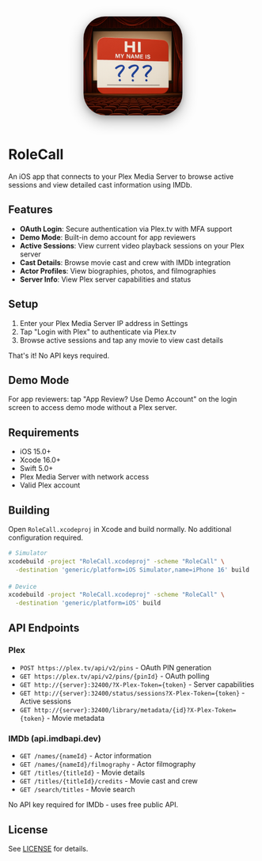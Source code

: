 <div align="center">
  <img src="RoleCall/Assets.xcassets/AppIcon.appiconset/1024.png" alt="RoleCall" width="200" style="border-radius: 22%; box-shadow: 0 10px 30px rgba(0, 0, 0, 0.3), 0 4px 12px rgba(0, 0, 0, 0.2); margin: 20px 0;"/>
</div>

# RoleCall

An iOS app that connects to your Plex Media Server to browse active sessions and view detailed cast information using IMDb.

## Features

- **OAuth Login**: Secure authentication via Plex.tv with MFA support
- **Demo Mode**: Built-in demo account for app reviewers
- **Active Sessions**: View current video playback sessions on your Plex server
- **Cast Details**: Browse movie cast and crew with IMDb integration
- **Actor Profiles**: View biographies, photos, and filmographies
- **Server Info**: View Plex server capabilities and status

## Setup

1. Enter your Plex Media Server IP address in Settings
2. Tap "Login with Plex" to authenticate via Plex.tv
3. Browse active sessions and tap any movie to view cast details

That's it! No API keys required.

## Demo Mode

For app reviewers: tap "App Review? Use Demo Account" on the login screen to access demo mode without a Plex server.

## Requirements

- iOS 15.0+
- Xcode 16.0+
- Swift 5.0+
- Plex Media Server with network access
- Valid Plex account

## Building

Open `RoleCall.xcodeproj` in Xcode and build normally. No additional configuration required.

```bash
# Simulator
xcodebuild -project "RoleCall.xcodeproj" -scheme "RoleCall" \
  -destination 'generic/platform=iOS Simulator,name=iPhone 16' build

# Device
xcodebuild -project "RoleCall.xcodeproj" -scheme "RoleCall" \
  -destination 'generic/platform=iOS' build
```

## API Endpoints

### Plex
- `POST https://plex.tv/api/v2/pins` - OAuth PIN generation
- `GET https://plex.tv/api/v2/pins/{pinId}` - OAuth polling
- `GET http://{server}:32400/?X-Plex-Token={token}` - Server capabilities
- `GET http://{server}:32400/status/sessions?X-Plex-Token={token}` - Active sessions
- `GET http://{server}:32400/library/metadata/{id}?X-Plex-Token={token}` - Movie metadata

### IMDb (api.imdbapi.dev)
- `GET /names/{nameId}` - Actor information
- `GET /names/{nameId}/filmography` - Actor filmography
- `GET /titles/{titleId}` - Movie details
- `GET /titles/{titleId}/credits` - Movie cast and crew
- `GET /search/titles` - Movie search

No API key required for IMDb - uses free public API.

## License

See [LICENSE](LICENSE) for details.
